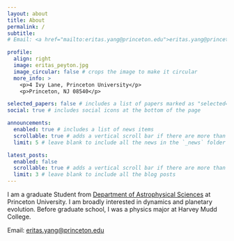 ```yaml
---
layout: about
title: About
permalink: /
subtitle: 
# Email: <a href="mailto:eritas.yang@princeton.edu">eritas.yang@princeton.edu</a>

profile:
  align: right
  image: eritas_peyton.jpg
  image_circular: false # crops the image to make it circular
  more_info: >
    <p>4 Ivy Lane, Princeton University</p>
    <p>Princeton, NJ 08540</p>

selected_papers: false # includes a list of papers marked as "selected={true}"
social: true # includes social icons at the bottom of the page

announcements:
  enabled: true # includes a list of news items
  scrollable: true # adds a vertical scroll bar if there are more than 3 news items
  limit: 5 # leave blank to include all the news in the `_news` folder

latest_posts:
  enabled: false
  scrollable: true # adds a vertical scroll bar if there are more than 3 new posts items
  limit: 3 # leave blank to include all the blog posts
---
```


I am a graduate Student from <a href='https://web.astro.princeton.edu/'>Department of Astrophysical Sciences</a> at Princeton University. I am broadly interested in dynamics and planetary evolution. Before graduate school, I was a physics major at Harvey Mudd College.

Email: <a href="mailto:eritas.yang@princeton.edu">eritas.yang@princeton.edu</a>